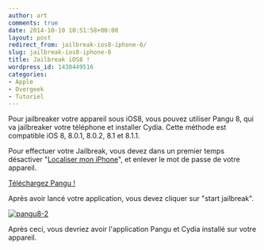 ```yaml
---
author: art
comments: true
date: 2014-10-10 10:51:58+00:00
layout: post
redirect_from: jailbreak-ios8-iphone-6/
slug: jailbreak-ios8-iphone-6
title: Jailbreak iOS8 !
wordpress_id: 1438449516
categories:
- Apple
- Overgeek
- Tutoriel
---
```


Pour jailbreaker votre appareil sous iOS8, vous pouvez utiliser Pangu 8, qui va jailbreaker votre téléphone et installer Cydia. Cette méthode est compatible iOS 8, 8.0.1, 8.0.2, 8.1 et 8.1.1.

Pour effectuer votre Jailbreak, vous devez dans un premier temps désactiver "[Localiser mon iPhone](https://irz.fr/localiser-votre-iphone)", et enlever le mot de passe de votre appareil.

[Téléchargez Pangu !](http://en.pangu.io/)

Après avoir lancé votre application, vous devez cliquer sur "start jailbreak".

[![pangu8-2](https://static.irz.fr/2014/10/pangu8-2-640x477.png)](https://irz.fr/recherche?q=pangu8-2)

Après ceci, vous devriez avoir l'application Pangu et Cydia installé sur votre appareil. 
